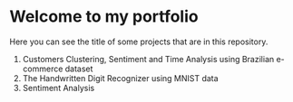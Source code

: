 # Welcome to my portfolio
Here you can see the title of some projects that are in this repository. 
1. Customers Clustering, Sentiment and Time Analysis using Brazilian e-commerce dataset
2. The Handwritten Digit Recognizer using MNIST data
3. Sentiment Analysis
